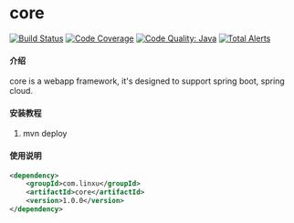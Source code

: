 # core

[![Build Status](https://www.travis-ci.org/linxu/core.svg?branch=master)](https://www.travis-ci.org/linxu/core)
[![Code Coverage](https://codecov.io/gh/linxu/core/branch/master/graph/badge.svg)](https://codecov.io/gh/linxu/core)
[![Code Quality: Java](https://img.shields.io/lgtm/grade/java/g/linxu/core.svg?logo=lgtm&logoWidth=18)](https://lgtm.com/projects/g/linxu/core/context:java)
[![Total Alerts](https://img.shields.io/lgtm/alerts/g/linxu/core.svg?logo=lgtm&logoWidth=18)](https://lgtm.com/projects/g/linxu/core/alerts)

#### 介绍
core is a webapp framework, it's designed to support spring boot, spring cloud.

#### 安装教程

1. mvn deploy

#### 使用说明

```xml
<dependency>
    <groupId>com.linxu</groupId>
    <artifactId>core</artifactId>
    <version>1.0.0</version>
</dependency>
```